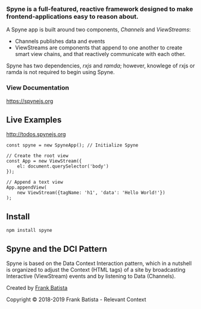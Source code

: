 ### Spyne is a full-featured, reactive framework designed to make frontend-applications easy to reason about.


A Spyne app is built around two components, *Channels* and *ViewStreams*:
* Channels publishes data and events
* ViewStreams are components that append to one another to create smart view chains, and that reactively communicate with each other.


Spyne has two dependencies, *rxjs* and *ramda*; however, knowlege of rxjs or ramda is not required to begin using Spyne.

### View Documentation ###
https://spynejs.org

## Live Examples ##
http://todos.spynejs.org <br>


```
const spyne = new SpyneApp(); // Initialize Spyne

// Create the root view
const App = new ViewStream({
    el: document.querySelector('body')
});

// Append a text view
App.appendView(
    new ViewStream({tagName: 'h1', 'data': 'Hello World!'})
);

```


## Install ##
```
npm install spyne
```


## Spyne and the DCI Pattern ##
Spyne is based on the Data Context Interaction pattern, which in a nutshell is organized to adjust the Context (HTML tags) of a site by broadcasting Interactive (ViewStream) events and  by listening to Data (Channels).


Created by [Frank Batista](https://frankbatista.com)

Copyright © 2018-2019 Frank Batista - Relevant Context
